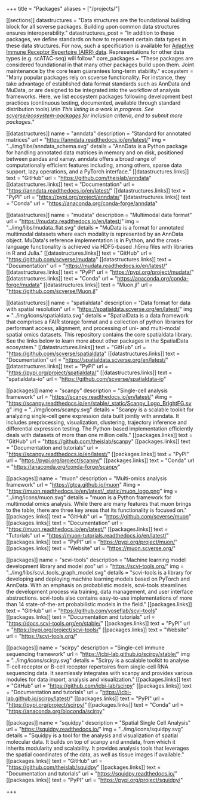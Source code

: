 +++
title = "Packages"
aliases = ["/projects/"]

[[sections]]
	datastructures = "Data structures are the foundational building block for all scverse packages. Building upon common data structures ensures interoperability."
	datastructures_post = "In addition to these packages, we define standards on how to represent certain data types in these data structures. For now, such a specification is available for [Adaptive Immune Receptor Repertoire (AIRR) data](https://scirpy.scverse.org/en/latest/data-structure.html#storing-airr-rearrangement-data-in-anndata). Representations for other data types (e.g. scATAC-seq) will follow."
	core_packages = "These packages are considered foundational in that many other packages build upon them. Joint maintenance by the core team guarantees long-term stability."
	ecosystem = "Many popular packages rely on scverse functionality. For instance, they take advantage of established data format standards such as AnnData and MuData, or are designed to be integrated into the workflow of analysis frameworks. Here, we list ecosystem packages following development best practices (continuous testing, documented, available through standard distribution tools).\n\n *This listing is a work in progress. See [scverse/ecosystem-packages](https://github.com/scverse/ecosystem-packages) for inclusion criteria, and to submit more packages.*"

[[datastructures]]
	name = "anndata"
	description = "Standard for annotated matrices"
	url = "https://anndata.readthedocs.io/en/latest/"
	img = "../img/libs/anndata_schema.svg"
	details = "AnnData is a Python package for handling annotated data matrices in memory and on disk, positioned between pandas and xarray. anndata offers a broad range of computationally efficient features including, among others, sparse data support, lazy operations, and a PyTorch interface."
	[[datastructures.links]]
	text = "GitHub"
	url = "https://github.com/theislab/anndata"
	[[datastructures.links]]
	text = "Documentation"
	url = "https://anndata.readthedocs.io/en/latest/"
	[[datastructures.links]]
	text = "PyPI"
	url = "https://pypi.org/project/anndata/"
	[[datastructures.links]]
	text = "Conda"
	url = "https://anaconda.org/conda-forge/anndata"

[[datastructures]]
	name = "mudata"
	description = "Multimodal data format"
	url = "https://mudata.readthedocs.io/en/latest/"
	img = "../img/libs/mudata_flat.svg"
	details = "MuData is a format for annotated multimodal datasets where each modality is represented by an AnnData object. MuData's reference implementation is in Python, and the cross-language functionality is achieved via HDF5-based .h5mu files with libraries in R and Julia."
	[[datastructures.links]]
	text = "GitHub"
	url = "https://github.com/scverse/mudata"
	[[datastructures.links]]
	text = "Documentation"
	url = "https://mudata.readthedocs.io/en/latest/"
	[[datastructures.links]]
	text = "PyPI"
	url = "https://pypi.org/project/mudata/"
	[[datastructures.links]]
	text = "Conda"
	url = "https://anaconda.org/conda-forge/mudata"
	[[datastructures.links]]
	text = "Muon.jl"
	url = "https://github.com/scverse/Muon.jl"

[[datastructures]]
	name = "spatialdata"
	description = "Data format for data with spatial resolution"
	url = "https://spatialdata.scverse.org/en/latest/"
	img = "../img/icons/spatialdata.svg"
	details = "SpatialData is a data framework that comprises a FAIR storage format and a collection of python libraries for performant access, alignment, and processing of uni- and multi-modal spatial omics datasets. This repository contains the core spatialdata library. See the links below to learn more about other packages in the SpatialData ecosystem."
	[[datastructures.links]]
	text = "GitHub"
	url = "https://github.com/scverse/spatialdata"
	[[datastructures.links]]
	text = "Documentation"
	url = "https://spatialdata.scverse.org/en/latest/"
	[[datastructures.links]]
	text = "PyPI"
	url = "https://pypi.org/project/spatialdata/"
	[[datastructures.links]]
	text = "spatialdata-io"
	url = "https://github.com/scverse/spatialdata-io"


[[packages]]
	name = "scanpy"
	description = "Single-cell analysis framework"
	url = "https://scanpy.readthedocs.io/en/latest/"
	#img = "https://scanpy.readthedocs.io/en/stable/_static/Scanpy_Logo_BrightFG.svg"
	img = "../img/icons/scanpy.svg"
	details = "Scanpy is a scalable toolkit for analyzing single-cell gene expression data built jointly with anndata. It includes preprocessing, visualization, clustering, trajectory inference and differential expression testing. The Python-based implementation efficiently deals with datasets of more than one million cells."
	[[packages.links]]
	text = "GitHub"
	url = "https://github.com/theislab/scanpy"
	[[packages.links]]
	text = "Documentation and tutorials"
	url = "https://scanpy.readthedocs.io/en/latest/"
	[[packages.links]]
	text = "PyPI"
	url = "https://pypi.org/project/scanpy/"
	[[packages.links]]
	text = "Conda"
	url = "https://anaconda.org/conda-forge/scanpy"

[[packages]]
	name = "muon"
	description = "Multi-omics analysis framework"
	url = "https://gtca.github.io/muon"
	#img = "https://muon.readthedocs.io/en/latest/_static/muon_logo.png"
	img = "../img/icons/muon.svg"
	details = "muon is a Python framework for multimodal omics analysis. While there are many features that muon brings to the table, there are three key areas that its functionality is focused on."
	[[packages.links]]
	text = "GitHub"
	url = "https://github.com/scverse/muon"
	[[packages.links]]
	text = "Documentation"
	url = "https://muon.readthedocs.io/en/latest/"
	[[packages.links]]
	text = "Tutorials"
	url = "https://muon-tutorials.readthedocs.io/en/latest/"
	[[packages.links]]
	text = "PyPI"
	url = "https://pypi.org/project/muon/"
	[[packages.links]]
	text = "Website"
	url = "https://muon.scverse.org/"

[[packages]]
	name = "scvi-tools"
	description = "Machine learning model development library and model zoo"
	url = "https://scvi-tools.org/"
	img = "../img/libs/scvi_tools_graph_model.svg"
	details = "scvi-tools is a library for developing and deploying machine learning models based on PyTorch and AnnData. With an emphasis on probablistic models, scvi-tools steamlines the development process via training, data management, and user interface abstractions. scvi-tools also contains easy-to-use implementations of more than 14 state-of-the-art probabilistic models in the field."
	[[packages.links]]
	text = "GitHub"
	url = "https://github.com/yoseflab/scvi-tools"
	[[packages.links]]
	text = "Documentation and tutorials"
	url = "https://docs.scvi-tools.org/en/stable/"
	[[packages.links]]
	text = "PyPI"
	url = "https://pypi.org/project/scvi-tools/"
	[[packages.links]]
	text = "Website"
	url = "https://scvi-tools.org/"

[[packages]]
	name = "scirpy"
	description = "Single-cell immune sequencing framework"
	url = "https://icbi-lab.github.io/scirpy/stable/"
	img = "../img/icons/scirpy.svg"
	details = "Scirpy is a scalable toolkit to analyse T-cell receptor or B-cell receptor repertoires from single-cell RNA sequencing data. It seamlessly integrates with scanpy and provides various modules for data import, analysis and visualization."
	[[packages.links]]
	text = "GitHub"
	url = "https://github.com/icbi-lab/scirpy"
	[[packages.links]]
	text = "Documentation and tutorials"
	url = "https://icbi-lab.github.io/scirpy/latest/"
	[[packages.links]]
	text = "PyPI"
	url = "https://pypi.org/project/scirpy/"
	[[packages.links]]
	text = "Conda"
	url = "https://anaconda.org/bioconda/scirpy"

[[packages]]
	name = "squidpy"
	description = "Spatial Single Cell Analysis"
	url = "https://squidpy.readthedocs.io/"
	img = "../img/icons/squidpy.svg"
	details = "Squidpy is a tool for the analysis and visualization of spatial molecular data. It builds on top of scanpy and anndata, from which it inherits modularity and scalability. It provides analysis tools that leverages the spatial coordinates of the data, as well as tissue images if available."
	[[packages.links]]
	text = "GitHub"
	url = "https://github.com/theislab/squidpy"
	[[packages.links]]
	text = "Documentation and tutorials"
	url = "https://squidpy.readthedocs.io/"
	[[packages.links]]
	text = "PyPI"
	url = "https://pypi.org/project/squidpy/"


+++
